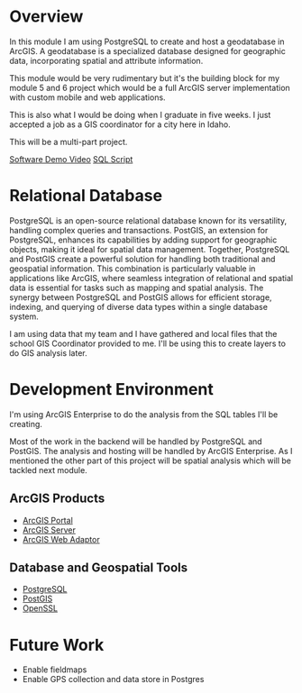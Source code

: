 # Overview

In this module I am using PostgreSQL to create and host a geodatabase in ArcGIS. A geodatabase is a specialized database designed for geographic data, incorporating spatial and attribute information. 

This module would be very rudimentary but it's the building block for my module 5 and 6 project which would be a full ArcGIS server implementation with custom mobile and web applications.

This is also what I would be doing when I graduate in five weeks. I just accepted a job as a GIS coordinator for a city here in Idaho.

This will be a multi-part project.

[Software Demo Video](https://www.loom.com/share/1647347f99994052b73575a7614b564a?sid=8d7126b2-59a4-4282-a906-2bcc839d4de5)
[SQL Script](https://github.com/pnlight/CSE310/blob/main/Mod4/Mod4.sql)

# Relational Database

PostgreSQL is an open-source relational database known for its versatility, handling complex queries and transactions. PostGIS, an extension for PostgreSQL, enhances its capabilities by adding support for geographic objects, making it ideal for spatial data management. Together, PostgreSQL and PostGIS create a powerful solution for handling both traditional and geospatial information. This combination is particularly valuable in applications like ArcGIS, where seamless integration of relational and spatial data is essential for tasks such as mapping and spatial analysis. The synergy between PostgreSQL and PostGIS allows for efficient storage, indexing, and querying of diverse data types within a single database system.

I am using data that my team and I have gathered and local files that the school GIS Coordinator provided to me. I'll be using this to create layers to do GIS analysis later.

# Development Environment

I'm using ArcGIS Enterprise to do the analysis from the SQL tables I'll be creating. 

Most of the work in the backend will be handled by PostgreSQL and PostGIS. The analysis and hosting will be handled by ArcGIS Enterprise. As I mentioned the other part of this project will be spatial analysis which will be tackled next module.

## ArcGIS Products
- [ArcGIS Portal](https://www.arcgis.com/)
- [ArcGIS Server](https://www.esri.com/en-us/arcgis/products/arcgis-server/overview)
- [ArcGIS Web Adaptor](https://enterprise.arcgis.com/en/web-adaptor/latest/install/iis/what-is-web-adaptor-.htm)

## Database and Geospatial Tools
- [PostgreSQL](https://www.postgresql.org/)
- [PostGIS](https://postgis.net/)
- [OpenSSL](https://www.openssl.org/)

# Future Work

- Enable fieldmaps
- Enable GPS collection and data store in Postgres